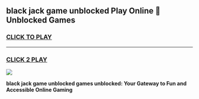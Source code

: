 
## black jack game unblocked Play Online 👋 Unblocked Games
<h3>
<a href="https://premium.freeplayer.one?title=black_jack_game_unblocked&ref=19F">CLICK TO PLAY</a></h3>
<hr>

<h3>
<a href="https://premium.freeplayer.one?title=black_jack_game_unblocked&ref=19F">CLICK 2 PLAY</a>
  
</h3>

<a href="https://premium.freeplayer.one?title=black_jack_game_unblocked&ref=19F"><img src="https://clearcache.store/games.png"></a>


**black jack game unblocked games unblocked: Your Gateway to Fun and Accessible Online Gaming**
